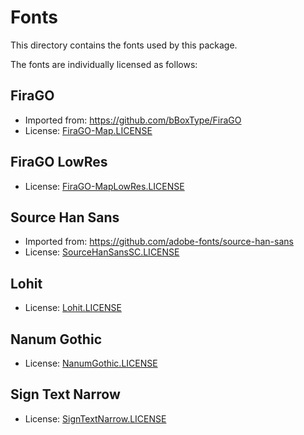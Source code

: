 # Fonts

This directory contains the fonts used by this package.

The fonts are individually licensed as follows:

## FiraGO

* Imported from: https://github.com/bBoxType/FiraGO
* License: [FiraGO-Map.LICENSE](FiraGO-Map.LICENSE)

## FiraGO LowRes

* License: [FiraGO-MapLowRes.LICENSE](FiraGO-MapLowRes.LICENSE)

## Source Han Sans

* Imported from: https://github.com/adobe-fonts/source-han-sans
* License: [SourceHanSansSC.LICENSE](SourceHanSansSC.LICENSE)

## Lohit

* License: [Lohit.LICENSE](Lohit.LICENSE)

## Nanum Gothic

* License: [NanumGothic.LICENSE](NanumGothic.LICENSE)

## Sign Text Narrow

* License: [SignTextNarrow.LICENSE](SignTextNarrow.LICENSE)
